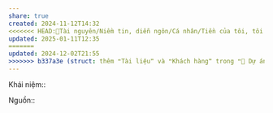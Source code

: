 ```yaml
---
share: true
created: 2024-11-12T14:32
<<<<<<< HEAD:📜Tài nguyên/Niềm tin, diễn ngôn/Cá nhân/Tiền của tôi, tôi muốn xài thế nào là việc của tôi.md
updated: 2025-01-11T12:35
=======
updated: 2024-12-02T21:55
>>>>>>> b337a3e (struct: thêm ❝Tài liệu❞ và ❝Khách hàng❞ trong ❝📐 Dự án/Giúp nhau thoát nợ/❞):📜Tài nguyên/Niềm tin, diễn ngôn/Tiền/Tiền của tôi, tôi muốn xài thế nào là việc của tôi.md
---
```

Khái niệm:: 

Nguồn:: 
